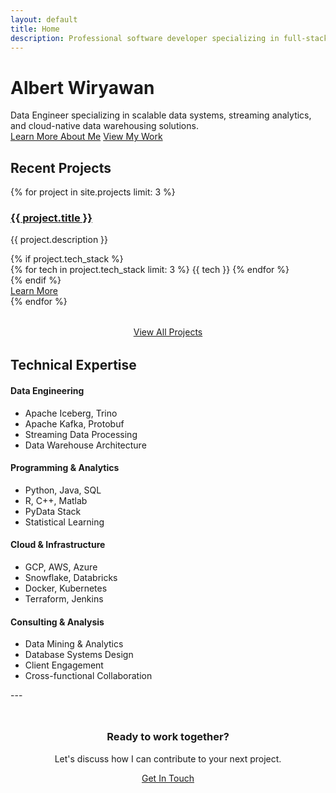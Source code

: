```yaml
---
layout: default
title: Home
description: Professional software developer specializing in full-stack development and modern web technologies
---
```


<div class="hero">
  <h1>Albert Wiryawan</h1>
  <div class="hero-subtitle">
    Data Engineer specializing in scalable data systems, streaming analytics, and cloud-native data warehousing solutions.
  </div>
  <div class="hero-cta">
    <a href="/avw-portfolio/about" class="btn btn-primary">Learn More About Me</a>
    <a href="/avw-portfolio/projects" class="btn btn-outline">View My Work</a>
  </div>
</div>

## Recent Projects

<div class="projects-grid">
  {% for project in site.projects limit: 3 %}
  <div class="project-card">
    <h3><a href="{{ project.url | relative_url }}">{{ project.title }}</a></h3>
    <p class="project-description">{{ project.description }}</p>
    {% if project.tech_stack %}
    <div class="tech-stack">
      {% for tech in project.tech_stack limit: 3 %}
        <span class="tech-tag">{{ tech }}</span>
      {% endfor %}
    </div>
    {% endif %}
    <div class="project-links">
      <a href="{{ project.url | relative_url }}" class="btn btn-outline">Learn More</a>
    </div>
  </div>
  {% endfor %}
</div>

<div style="text-align: center; margin: 2rem 0;">
  <a href="/avw-portfolio/projects" class="btn btn-primary">View All Projects</a>
</div>

## Technical Expertise

<div class="skills-grid">
  <div class="skill-category">
    <h4>Data Engineering</h4>
    <ul>
      <li>Apache Iceberg, Trino</li>
      <li>Apache Kafka, Protobuf</li>
      <li>Streaming Data Processing</li>
      <li>Data Warehouse Architecture</li>
    </ul>
  </div>
  
  <div class="skill-category">
    <h4>Programming & Analytics</h4>
    <ul>
      <li>Python, Java, SQL</li>
      <li>R, C++, Matlab</li>
      <li>PyData Stack</li>
      <li>Statistical Learning</li>
    </ul>
  </div>
  
  <div class="skill-category">
    <h4>Cloud & Infrastructure</h4>
    <ul>
      <li>GCP, AWS, Azure</li>
      <li>Snowflake, Databricks</li>
      <li>Docker, Kubernetes</li>
      <li>Terraform, Jenkins</li>
    </ul>
  </div>
  
  <div class="skill-category">
    <h4>Consulting & Analysis</h4>
    <ul>
      <li>Data Mining & Analytics</li>
      <li>Database Systems Design</li>
      <li>Client Engagement</li>
      <li>Cross-functional Collaboration</li>
    </ul>
  </div>
</div>
---

<div style="text-align: center; margin: 3rem 0;">
  <h3>Ready to work together?</h3>
  <p>Let's discuss how I can contribute to your next project.</p>
  <a href="/avw-portfolio/contact" class="btn btn-primary">Get In Touch</a>
</div>